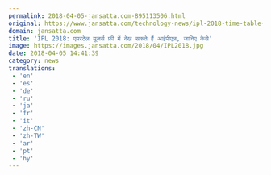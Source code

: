 ```yaml
---
permalink: 2018-04-05-jansatta.com-895113506.html
original: https://www.jansatta.com/technology-news/ipl-2018-time-table-schedule-team-list-players-airtel-customers-can-watch-ipl-live/622737/
domain: jansatta.com
title: 'IPL 2018: एयरटेल यूजर्स फ्री में देख सकते हैं आईपीएल, जानिए कैसे'
image: https://images.jansatta.com/2018/04/IPL2018.jpg
date: 2018-04-05 14:41:39
category: news
translations: 
 - 'en'
 - 'es'
 - 'de'
 - 'ru'
 - 'ja'
 - 'fr'
 - 'it'
 - 'zh-CN'
 - 'zh-TW'
 - 'ar'
 - 'pt'
 - 'hy'
---
```


